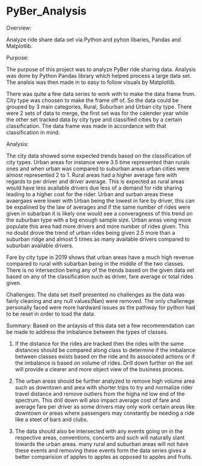 # PyBer_Analysis

Overview:

Analyze ride share data set via Python and pyhon libaries, Pandas and Matplotlib.

Purpose:

The purpose of this project was to analyze PyBer ride sharing data. Analysis was done by Python Pandas library which helped process a large data set. The analsis was then made in to easy to follow visuals by Matplotlib.

There was quite a few data series to work with to make the data frame from. City type was choosen to make the frame off of. So the data could be grouped by 3 main categories, Rural, Suburban and Urban city type. There were 2 sets of data to merge, the first set was for the calender year while the other set tracked data by city type and classified cities by a certain classification. The data frame was made in accordance with that classification in mind.

Analysis:

The city data showed some expected trends based on the classification of city types. Urban areas for instance were 3.5 time represented than rurals ones and when urban was compared to suburban areas urban cities were almost represented 2 to 1. Rural areas had a higher average fare with regards to per driver and driver average. This is expected as rural areas would have less available drivers due less of a demand for ride sharing leading to a higher cost for the rider. Urban and surban areas these avaergaes were lower with Urban being the lowest in fare by driver, this can be expalined by the law of averages and if the same number of rides were given in subarban it is likely one would see a converagness of this trend on the suburban type with a big enough sample size. Urban areas veing more populate this area had more drivers and more number of rides given. This no doubt drove the trend of urban rides being given 2.5 more than a suburban ridge and almost 5 times as many available drivers compared to suburban available drivers. 



Fare by city type in 2019 shows that urban areas have a much high revenue compared to rural with subarban being in the middle of the two classes. There is no intersection being any of the trends based on the given data set based on any of the classification such as driver, fare average or total rides given.



Challenges:
The data set itself presented no challenges as the data was fairly cleaning and any null values(Nan) were removed. The only challenege personally faced were more hardward issues as the pathway for python had to be reset in order to load the data. 

Summary:
Based on the anlaysis of this data set a few recommendation can be made to address the imbalance between the types of classes.

1. If the distance for the rides are tracked then the rides with the same distances should be compared along class to determine if the imbalance between classes exists based on the ride and its associated actions or if the imbalance is based on volume of rides. Drill down further on the set will provide a clearer and more object view of the business process.

2. The urban areas should be further analyzed to remove high volume area such as downtown and area with shorter trips to try and normalize rider travel distance and remove outliers from the higha nd low end of the spectrum. This drill down will also impact average cost of fare and average fare per driver as some drivers may only work certain areas like downtown or areas where passengers may constantly be needing a ride like a steet of bars and clubs. 

3. The data should also be intersected with any events going on in the respective areas, conventions, concerts and such will naturally slant towards the urban areas. many rural and suburban areas will not have these events and removing these events form the data series gives a better comparision of apples to apples as opposed to apples and fruits. 
